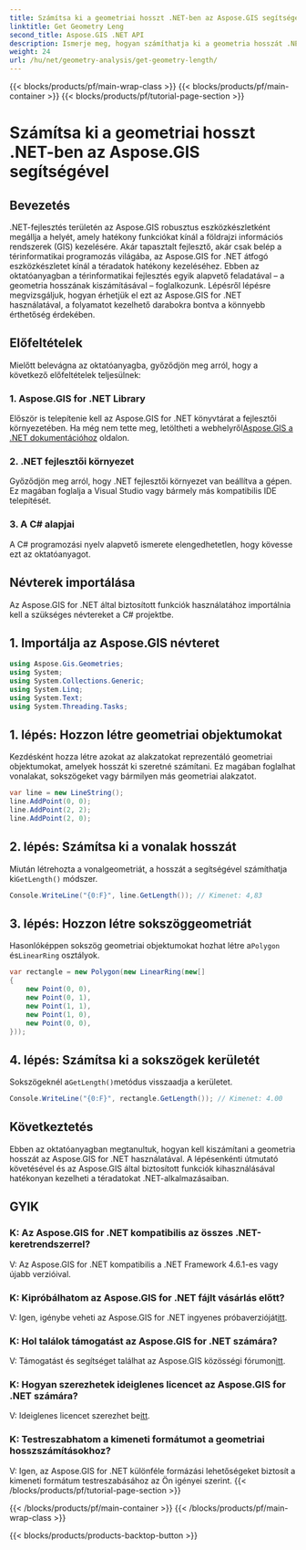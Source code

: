 ```yaml
---
title: Számítsa ki a geometriai hosszt .NET-ben az Aspose.GIS segítségével
linktitle: Get Geometry Leng
second_title: Aspose.GIS .NET API
description: Ismerje meg, hogyan számíthatja ki a geometria hosszát .NET-ben az Aspose.GIS segítségével a hatékony téradatkezelés érdekében. Útmutató lépésről lépésre kódpéldákkal.
weight: 24
url: /hu/net/geometry-analysis/get-geometry-length/
---
```


{{< blocks/products/pf/main-wrap-class >}}
{{< blocks/products/pf/main-container >}}
{{< blocks/products/pf/tutorial-page-section >}}

# Számítsa ki a geometriai hosszt .NET-ben az Aspose.GIS segítségével

## Bevezetés
.NET-fejlesztés területén az Aspose.GIS robusztus eszközkészletként megállja a helyét, amely hatékony funkciókat kínál a földrajzi információs rendszerek (GIS) kezelésére. Akár tapasztalt fejlesztő, akár csak belép a térinformatikai programozás világába, az Aspose.GIS for .NET átfogó eszközkészletet kínál a téradatok hatékony kezeléséhez. Ebben az oktatóanyagban a térinformatikai fejlesztés egyik alapvető feladatával – a geometria hosszának kiszámításával – foglalkozunk. Lépésről lépésre megvizsgáljuk, hogyan érhetjük el ezt az Aspose.GIS for .NET használatával, a folyamatot kezelhető darabokra bontva a könnyebb érthetőség érdekében.
## Előfeltételek
Mielőtt belevágna az oktatóanyagba, győződjön meg arról, hogy a következő előfeltételek teljesülnek:
### 1. Aspose.GIS for .NET Library
 Először is telepítenie kell az Aspose.GIS for .NET könyvtárat a fejlesztői környezetében. Ha még nem tette meg, letöltheti a webhelyről[Aspose.GIS a .NET dokumentációhoz](https://reference.aspose.com/gis/net/) oldalon.
### 2. .NET fejlesztői környezet
Győződjön meg arról, hogy .NET fejlesztői környezet van beállítva a gépen. Ez magában foglalja a Visual Studio vagy bármely más kompatibilis IDE telepítését.
### 3. A C# alapjai
A C# programozási nyelv alapvető ismerete elengedhetetlen, hogy kövesse ezt az oktatóanyagot.

## Névterek importálása
Az Aspose.GIS for .NET által biztosított funkciók használatához importálnia kell a szükséges névtereket a C# projektbe.
## 1. Importálja az Aspose.GIS névteret
```csharp
using Aspose.Gis.Geometries;
using System;
using System.Collections.Generic;
using System.Linq;
using System.Text;
using System.Threading.Tasks;
```

## 1. lépés: Hozzon létre geometriai objektumokat
Kezdésként hozza létre azokat az alakzatokat reprezentáló geometriai objektumokat, amelyek hosszát ki szeretné számítani. Ez magában foglalhat vonalakat, sokszögeket vagy bármilyen más geometriai alakzatot.
```csharp
var line = new LineString();
line.AddPoint(0, 0);
line.AddPoint(2, 2);
line.AddPoint(2, 0);
```
## 2. lépés: Számítsa ki a vonalak hosszát
 Miután létrehozta a vonalgeometriát, a hosszát a segítségével számíthatja ki`GetLength()` módszer.
```csharp
Console.WriteLine("{0:F}", line.GetLength()); // Kimenet: 4,83
```
## 3. lépés: Hozzon létre sokszöggeometriát
 Hasonlóképpen sokszög geometriai objektumokat hozhat létre a`Polygon` és`LinearRing` osztályok.
```csharp
var rectangle = new Polygon(new LinearRing(new[]
{
    new Point(0, 0),
    new Point(0, 1),
    new Point(1, 1),
    new Point(1, 0),
    new Point(0, 0),
}));
```
## 4. lépés: Számítsa ki a sokszögek kerületét
 Sokszögeknél a`GetLength()`metódus visszaadja a kerületet.
```csharp
Console.WriteLine("{0:F}", rectangle.GetLength()); // Kimenet: 4.00
```

## Következtetés
Ebben az oktatóanyagban megtanultuk, hogyan kell kiszámítani a geometria hosszát az Aspose.GIS for .NET használatával. A lépésenkénti útmutató követésével és az Aspose.GIS által biztosított funkciók kihasználásával hatékonyan kezelheti a téradatokat .NET-alkalmazásaiban.
## GYIK
### K: Az Aspose.GIS for .NET kompatibilis az összes .NET-keretrendszerrel?
V: Az Aspose.GIS for .NET kompatibilis a .NET Framework 4.6.1-es vagy újabb verzióival.
### K: Kipróbálhatom az Aspose.GIS for .NET fájlt vásárlás előtt?
 V: Igen, igénybe veheti az Aspose.GIS for .NET ingyenes próbaverzióját[itt](https://releases.aspose.com/).
### K: Hol találok támogatást az Aspose.GIS for .NET számára?
 V: Támogatást és segítséget találhat az Aspose.GIS közösségi fórumon[itt](https://forum.aspose.com/c/gis/33).
### K: Hogyan szerezhetek ideiglenes licencet az Aspose.GIS for .NET számára?
 V: Ideiglenes licencet szerezhet be[itt](https://purchase.aspose.com/temporary-license/).
### K: Testreszabhatom a kimeneti formátumot a geometriai hosszszámításokhoz?
V: Igen, az Aspose.GIS for .NET különféle formázási lehetőségeket biztosít a kimeneti formátum testreszabásához az Ön igényei szerint.
{{< /blocks/products/pf/tutorial-page-section >}}

{{< /blocks/products/pf/main-container >}}
{{< /blocks/products/pf/main-wrap-class >}}

{{< blocks/products/products-backtop-button >}}
